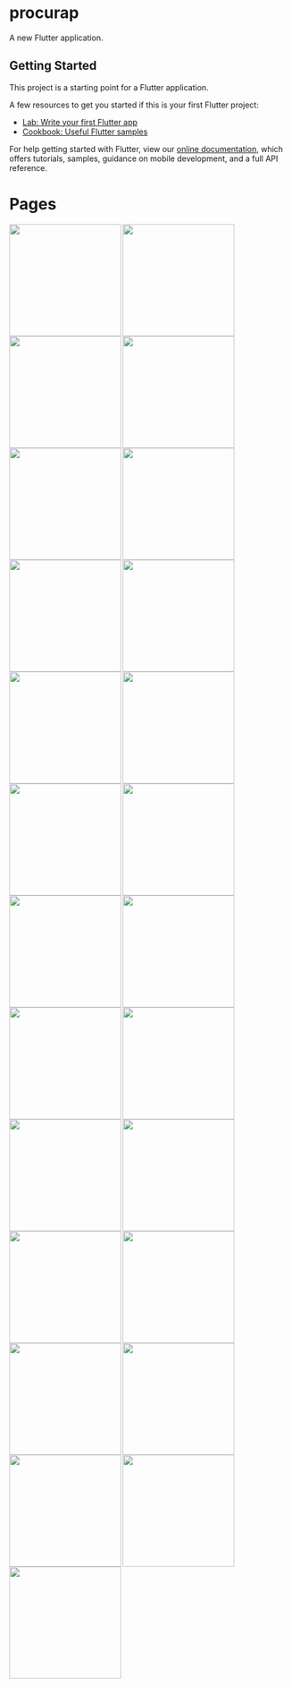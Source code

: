 # procurap

A new Flutter application.

## Getting Started

This project is a starting point for a Flutter application.

A few resources to get you started if this is your first Flutter project:

- [Lab: Write your first Flutter app](https://flutter.dev/docs/get-started/codelab)
- [Cookbook: Useful Flutter samples](https://flutter.dev/docs/cookbook)

For help getting started with Flutter, view our
[online documentation](https://flutter.dev/docs), which offers tutorials,
samples, guidance on mobile development, and a full API reference.

# Pages

<img align="left" src="https://github.com/tainanSantos/procurap/blob/master/images/2.png" width="200"/>
<img align="left" src="https://github.com/tainanSantos/procurap/blob/master/images/3.png" width="200"/>
<img align="left" src="https://github.com/tainanSantos/procurap/blob/master/images/4.png" width="200"/>
<br/>
<img align="left" src="https://github.com/tainanSantos/procurap/blob/master/images/5.png" width="200"/>
<img align="left" src="https://github.com/tainanSantos/procurap/blob/master/images/6.png" width="200"/>
<img align="left" src="https://github.com/tainanSantos/procurap/blob/master/images/7.png" width="200"/>
<br/>
<img align="left" src="https://github.com/tainanSantos/procurap/blob/master/images/8.png" width="200"/>
<img align="left" src="https://github.com/tainanSantos/procurap/blob/master/images/9.png" width="200"/>
<img align="left" src="https://github.com/tainanSantos/procurap/blob/master/images/10.png" width="200"/>
<br/>
<img align="left" src="https://github.com/tainanSantos/procurap/blob/master/images/11.png" width="200"/>
<img align="left" src="https://github.com/tainanSantos/procurap/blob/master/images/12.png" width="200"/>
<img align="left" src="https://github.com/tainanSantos/procurap/blob/master/images/13.png" width="200"/>
<br/>
<img align="left" src="https://github.com/tainanSantos/procurap/blob/master/images/14.png" width="200"/>
<img align="left" src="https://github.com/tainanSantos/procurap/blob/master/images/15.png" width="200"/>
<img align="left" src="https://github.com/tainanSantos/procurap/blob/master/images/16.png" width="200"/>
<br/>
<img align="left" src="https://github.com/tainanSantos/procurap/blob/master/images/17.png" width="200"/>
<img align="left" src="https://github.com/tainanSantos/procurap/blob/master/images/18.png" width="200"/>
<img align="left" src="https://github.com/tainanSantos/procurap/blob/master/images/19.png" width="200"/>
<br/>
<img align="left" src="https://github.com/tainanSantos/procurap/blob/master/images/20.png" width="200"/>
<img align="left" src="https://github.com/tainanSantos/procurap/blob/master/images/21.png" width="200"/>
<img align="left" src="https://github.com/tainanSantos/procurap/blob/master/images/22.png" width="200"/>
<br/>
<img align="left" src="https://github.com/tainanSantos/procurap/blob/master/images/23.png" width="200"/>
<img align="left" src="https://github.com/tainanSantos/procurap/blob/master/images/24.png" width="200"/>
<img align="left" src="https://github.com/tainanSantos/procurap/blob/master/images/25.png" width="200"/>
<br/>
<img align="left" src="https://github.com/tainanSantos/procurap/blob/master/images/26.png" width="200"/>
          
